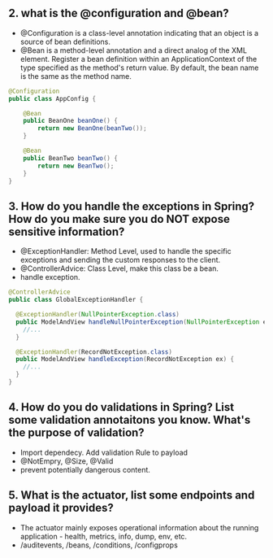## 2. what is the @configuration and @bean?
* @Configuration is a class-level annotation indicating that an object is a source of bean definitions.
* @Bean is a method-level annotation and a direct analog of the XML <bean/> element. Register a bean definition within an ApplicationContext of the type specified as the method's return value. By default, the bean name is the same as the method name. 

``` java
@Configuration
public class AppConfig {

	@Bean
	public BeanOne beanOne() {
		return new BeanOne(beanTwo());
	}

	@Bean
	public BeanTwo beanTwo() {
		return new BeanTwo();
	}
}

```

## 3. How do you handle the exceptions in Spring? How do you make sure you do NOT expose sensitive information?
* @ExceptionHandler: Method Level, used to handle the specific exceptions and sending the custom responses to the client.
* @ControllerAdvice: Class Level, make this class be a bean.
* handle exception.
``` java
@ControllerAdvice
public class GlobalExceptionHandler {

  @ExceptionHandler(NullPointerException.class)
  public ModelAndView handleNullPointerException(NullPointerException ex) {
    //...
  }

  @ExceptionHandler(RecordNotException.class)
  public ModelAndView handleException(RecordNotException ex) {
    //...
  }
}
```

## 4. How do you do validations in Spring? List some validation annotaitons you know. What's the purpose of  validation?
* Import dependecy. Add validation Rule to payload
* @NotEmpry, @Size, @Valid
* prevent potentially dangerous content. 

## 5. What is the actuator, list some endpoints and payload it provides?
* The actuator mainly exposes operational information about the running application - health, metrics, info, dump, env, etc.
* /auditevents, /beans, /conditions, /configprops